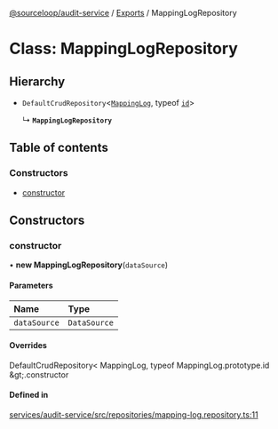 [@sourceloop/audit-service](../README.md) / [Exports](../modules.md) / MappingLogRepository

# Class: MappingLogRepository

## Hierarchy

- `DefaultCrudRepository`<[`MappingLog`](MappingLog.md), typeof [`id`](MappingLog.md#id)\>

  ↳ **`MappingLogRepository`**

## Table of contents

### Constructors

- [constructor](MappingLogRepository.md#constructor)

## Constructors

### constructor

• **new MappingLogRepository**(`dataSource`)

#### Parameters

| Name | Type |
| :------ | :------ |
| `dataSource` | `DataSource` |

#### Overrides

DefaultCrudRepository&lt;
  MappingLog,
  typeof MappingLog.prototype.id
\&gt;.constructor

#### Defined in

[services/audit-service/src/repositories/mapping-log.repository.ts:11](https://github.com/sourcefuse/loopback4-microservice-catalog/blob/68ec38a2a/services/audit-service/src/repositories/mapping-log.repository.ts#L11)
